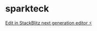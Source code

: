 # sparkteck

[Edit in StackBlitz next generation editor ⚡️](https://stackblitz.com/~/github.com/adityapartapsingh/sparkteck)